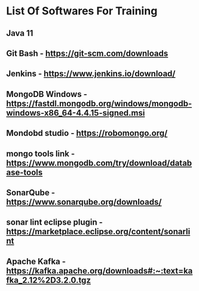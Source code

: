 # List Of Softwares For Training 

## Java 11 

## Git Bash - https://git-scm.com/downloads

## Jenkins - https://www.jenkins.io/download/

## MongoDB Windows - https://fastdl.mongodb.org/windows/mongodb-windows-x86_64-4.4.15-signed.msi

## Mondobd studio -  https://robomongo.org/ 

## mongo tools link - https://www.mongodb.com/try/download/database-tools

## SonarQube  - https://www.sonarqube.org/downloads/


## sonar lint eclipse plugin - https://marketplace.eclipse.org/content/sonarlint


## Apache Kafka -  https://kafka.apache.org/downloads#:~:text=kafka_2.12%2D3.2.0.tgz
